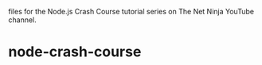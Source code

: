  files for the Node.js Crash Course tutorial series on The Net Ninja YouTube channel.

# node-crash-course
